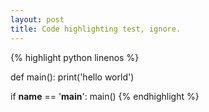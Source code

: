 ```yaml
---
layout: post
title: Code highlighting test, ignore.
---
```


{% highlight python linenos %}

def main():
    print('hello world')

if __name__ == '__main__':
    main()
{% endhighlight %}
